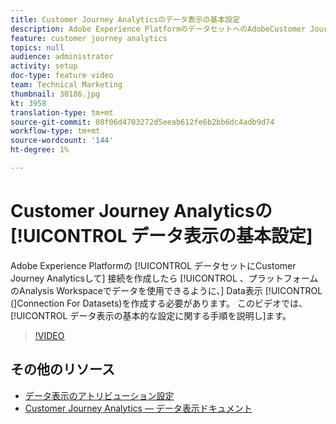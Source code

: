 ```yaml
---
title: Customer Journey Analyticsのデータ表示の基本設定
description: Adobe Experience PlatformのデータセットへのAdobeCustomer Journey Analyticsでの接続を作成したら、その接続のData表示を作成して、プラットフォーム上のAnalysis Workspaceのデータを使用できるようにする必要があります。 このビデオでは、データ表示の基本的な設定に関する手順を説明します。
feature: customer journey analytics
topics: null
audience: administrator
activity: setup
doc-type: feature video
team: Technical Marketing
thumbnail: 30186.jpg
kt: 3958
translation-type: tm+mt
source-git-commit: 08f06d4703272d5eeab612fe6b2bb6dc4adb9d74
workflow-type: tm+mt
source-wordcount: '144'
ht-degree: 1%

---
```



# Customer Journey Analyticsの [!UICONTROL データ表示の基本設定]

Adobe Experience Platformの [!UICONTROL データセットにCustomer Journey Analyticsして] 接続を作成したら [!UICONTROL 、プラットフォームのAnalysis Workspaceでデータを使用できるように、] Data表示 [!UICONTROL (]Connection For Datasets)を作成する必要があります。 このビデオでは、 [!UICONTROL データ表示の基本的な設定に関する手順を説明し]ます。

>[!VIDEO](https://video.tv.adobe.com/v/30186/?quality=12&enable10seconds=on&speedcontrol=on)

## その他のリソース

* [データ表示のアトリビューション設定](attribution-settings-in-data-views.md)
* [Customer Journey Analytics — データ表示ドキュメント](https://docs.adobe.com/content/help/en/analytics-platform/using/cja-dataviews/create-dataview.html)
